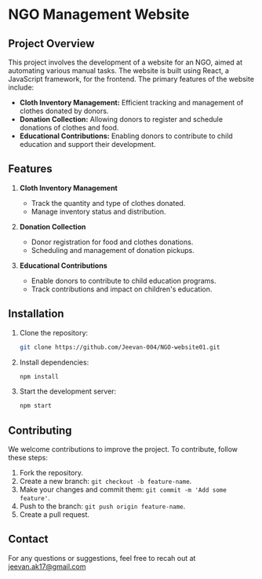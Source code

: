 # NGO Management Website

## Project Overview

This project involves the development of a website for an NGO, aimed at automating various manual tasks. The website is built using React, a JavaScript framework, for the frontend. The primary features of the website include:

- **Cloth Inventory Management:** Efficient tracking and management of clothes donated by donors.
- **Donation Collection:** Allowing donors to register and schedule donations of clothes and food.
- **Educational Contributions:** Enabling donors to contribute to child education and support their development.

## Features

1. **Cloth Inventory Management**
   - Track the quantity and type of clothes donated.
   - Manage inventory status and distribution.

2. **Donation Collection**
   - Donor registration for food and clothes donations.
   - Scheduling and management of donation pickups.

3. **Educational Contributions**
   - Enable donors to contribute to child education programs.
   - Track contributions and impact on children's education.


## Installation

1. Clone the repository:
   ```bash
   git clone https://github.com/Jeevan-004/NGO-website01.git
   
   ```

2. Install dependencies:
   ```bash
   npm install
   ```

3. Start the development server:
   ```bash
   npm start
   ```


## Contributing

We welcome contributions to improve the project. To contribute, follow these steps:

1. Fork the repository.
2. Create a new branch: `git checkout -b feature-name`.
3. Make your changes and commit them: `git commit -m 'Add some feature'`.
4. Push to the branch: `git push origin feature-name`.
5. Create a pull request.


## Contact

For any questions or suggestions, feel free to recah out at jeevan.ak17@gmail.com 


